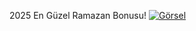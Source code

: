 2025 En Güzel Ramazan Bonusu!
<a href="https://t2m.io/CjV8tN2" target="_blank">
  <img src="https://bayconticasino.net/wp-content/uploads/2025/02/Fotoram.io-84.jpg" alt="Görsel" />
</a>
